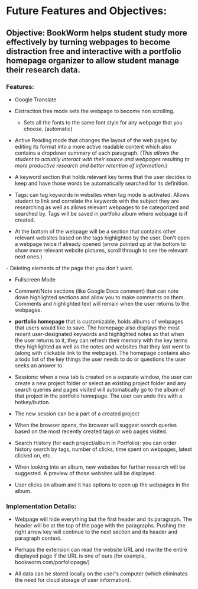 # Future Features and Objectives:

## Objective: BookWorm helps student study more effectively by turning webpages to become distraction free and interactive with a portfolio homepage organizer to allow student manage their research data.

### Features:
- Google Translate
- Distraction free mode sets the webpage to become non scrolling. 
   - Sets all the fonts to the same font style for any webpage that you choose. (automatic) 
   
- Active Reading mode that changes the layout of the web pages by editing its format into a more active readable content which also contains a dropdown summary of each paragraph. (*This allows the student to actually interact with their source and webpages resulting to more productive research and better retention of information.*)

- A keyword section that holds relevant key terms that the user decides to keep and have those words be automatically searched for its definition.

- Tags: can tag keywords in websites when tag mode is activated. Allows student to link and correlate the keywords with the subject they are researching as well as allows relevant webpages to be categorized and searched by. Tags will be saved in portfolio album where webpage is if created.

- At the bottom of the webpage will be a section that contains other relevant websites based on the tags highlighted by the user. Don’t open a webpage twice if already opened (arrow pointed up at the bottom to show more relevant website pictures, scroll through to see the relevant next ones.)

- Deleting elements of the page that you don't want.

- Fullscreen Mode

- Comment/Note sections (like Google Docs comment) that can note down highlighted sections and allow you to make comments on them. Comments and highlighted text will remain when the user returns to the webpages.

- **portfolio homepage** that is customizable, holds albums of webpages that users would like to save. The homepage also displays the most recent user-designated keywords and highlighted notes so that when the user returns to it, they can refresh their memory with the key terms they highlighted as well as the notes and websites that they last went to (along with clickable link to the webpage). The homepage contains also a todo list of the key things the user needs to do or questions the user seeks an answer to.

- Sessions: when a new tab is created on a separate window, the user can create a new project folder or select an existing project folder and any search queries and pages visited will automatically go to the album of that project in the portfolio homepage. The user can undo this with a hotkey/button.

- The new session can be a part of a created project

- When the browser opens, the browser will suggest search queries based on the most recently created tags or web pages visited.

- Search History (for each project/album in Portfolio): you can order history search by tags, number of clicks, time spent on webpages, latest clicked on, etc.

- When looking into an album, new websites for further research will be suggested. A preview of those websites will be displayed.

- User clicks on album and it has options to open up the webpages in the album. 

### Implementation Details:
- Webpage will hide everything but the first header and its paragraph. The header will be at the top of the page with the paragraphs. Pushing the right arrow key will continue to the next section and its header and paragraph context.

- Perhaps the extension can read the website URL and rewrite the entire displayed page if the URL is one of ours (for example, bookworm.com/porfoliopage/)

- All data can be stored locally on the user's computer (which eliminates the need for cloud storage of user information).
